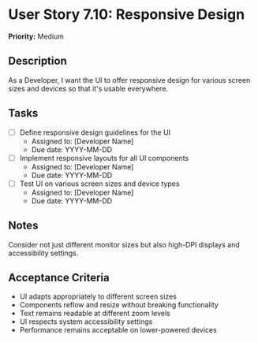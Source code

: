 # User Story 7.10: Responsive Design

**Priority:** Medium

## Description
As a Developer, I want the UI to offer responsive design for various screen sizes and devices so that it's usable everywhere.

## Tasks
- [ ] Define responsive design guidelines for the UI
  - Assigned to: [Developer Name]
  - Due date: YYYY-MM-DD
- [ ] Implement responsive layouts for all UI components
  - Assigned to: [Developer Name]
  - Due date: YYYY-MM-DD
- [ ] Test UI on various screen sizes and device types
  - Assigned to: [Developer Name]
  - Due date: YYYY-MM-DD

## Notes
Consider not just different monitor sizes but also high-DPI displays and accessibility settings.

## Acceptance Criteria
- UI adapts appropriately to different screen sizes
- Components reflow and resize without breaking functionality
- Text remains readable at different zoom levels
- UI respects system accessibility settings
- Performance remains acceptable on lower-powered devices
